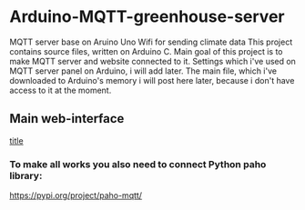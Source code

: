 # Arduino-MQTT-greenhouse-server
MQTT server base on Aruino Uno Wifi for sending climate data
This project contains source files, written on Arduino C.
Main goal of this project is to make MQTT server and website connected to it. 
Settings which i've used on MQTT server panel on Arduino, i will add later.
The main file, which i've downloaded to Arduino's memory i will post here later, because i don't have access to it at the moment.

## Main web-interface
[title](https://www.example.com)

### To make all works you also need to connect Python paho library:
https://pypi.org/project/paho-mqtt/

